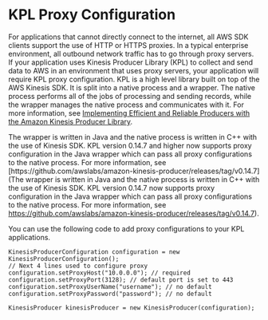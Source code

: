 # KPL Proxy Configuration<a name="kpl-proxy-configuration"></a>

For applications that cannot directly connect to the internet, all AWS SDK clients support the use of HTTP or HTTPS proxies\. In a typical enterprise environment, all outbound network traffic has to go through proxy servers\. If your application uses Kinesis Producer Library \(KPL\) to collect and send data to AWS in an environment that uses proxy servers, your application will require KPL proxy configuration\. KPL is a high level library built on top of the AWS Kinesis SDK\. It is split into a native process and a wrapper\. The native process performs all of the jobs of processing and sending records, while the wrapper manages the native process and communicates with it\. For more information, see [Implementing Efficient and Reliable Producers with the Amazon Kinesis Producer Library](https://aws.amazon.com/blogs/big-data/implementing-efficient-and-reliable-producers-with-the-amazon-kinesis-producer-library/)\. 

The wrapper is written in Java and the native process is written in C\+\+ with the use of Kinesis SDK\. KPL version 0\.14\.7 and higher now supports proxy configuration in the Java wrapper which can pass all proxy configurations to the native process\. For more information, see [https://github\.com/awslabs/amazon\-kinesis\-producer/releases/tag/v0\.14\.7](The wrapper is written in Java and the native process is written in C++ with the use of Kinesis SDK. KPL version 0.14.7 now supports proxy configuration in the Java wrapper which can pass all proxy configurations to the native process. For more information, see https://github.com/awslabs/amazon-kinesis-producer/releases/tag/v0.14.7)\.

You can use the following code to add proxy configurations to your KPL applications\.

```
KinesisProducerConfiguration configuration = new KinesisProducerConfiguration();
// Next 4 lines used to configure proxy 
configuration.setProxyHost("10.0.0.0"); // required
configuration.setProxyPort(3128); // default port is set to 443
configuration.setProxyUserName("username"); // no default 
configuration.setProxyPassword("password"); // no default

KinesisProducer kinesisProducer = new KinesisProducer(configuration);
```